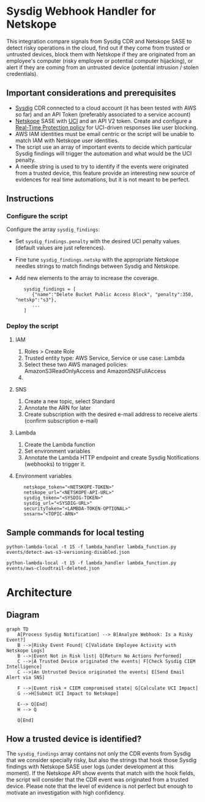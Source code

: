 # Sysdig Webhook Handler for Netskope

This integration compare signals from Sysdig CDR and Netskope SASE to detect risky operations in the cloud, find out if they come from trusted or untrusted devices, block them with Netskope if they are originated from an employee's computer (risky employee or potential computer hijacking), or alert if they are coming from an untrusted device (potential intrusion / stolen credentials).

## Important considerations and prerequisites

- [Sysdig](https://sysdig.com) CDR connected to a cloud account (it has been tested with AWS so far) and an API Token (preferably associated to a service account)
- [Netskope](https://www.netskope.com/products/secure-access-service-edge) SASE with [UCI](https://docs.netskope.com/en/behavior-analytics-user-confidence-index/) and an API V2 token. Create and configure a [Real-Time Protection policy](https://docs.netskope.com/en/inline-policies/) for UCI-driven responses like user blocking.
- AWS IAM identities must be email centric or the script will be unable to match IAM with Netskope user identities.
- The script use an array of important events to decide which particular Sysdig findings will trigger the automation and what would be the UCI penalty.
- A needle string is used to try to identify if the events were originated from a trusted device, this feature provide an interesting new source of evidences for real time automations, but it is not meant to be perfect.

## Instructions

### Configure the script
Configure the array `sysdig_findings`:
- Set `sysdig_findings.penalty` with the desired UCI penalty values (default values are just references).
- Fine tune `sysdig_findings.netskp` with the appropriate Netskope needles strings to match findings between Sysdig and Netskope.
- Add new elements to the array to increase the coverage.  

   ```
      sysdig_findings = [
         {"name":"Delete Bucket Public Access Block", "penalty":350, "netskp":"s3"},
         ...
      ]
   ```

### Deploy the script 
1. IAM
   1. Roles > Create Role
   2. Trusted entity type: AWS Service, Service or use case: Lambda
   3. Select these two AWS managed policies: AmazonS3ReadOnlyAccess and AmazonSNSFullAccess
   4. 
2. SNS
   1. Create a new topic, select Standard
   2. Annotate the ARN for later
   3. Create subscription with the desired e-mail address to receive alerts (confirm subscription e-mail)
3. Lambda
   1. Create the Lambda function
   2. Set environment variables
   3. Annotate the Lambda HTTP endpoint and create Sysdig Notifications (webhooks) to trigger it.
4. Environment variables   

      ```
         netskope_token="<NETSKOPE-TOKEN>"
         netskope_url="<NETSKOPE-API-URL>"
         sysdig_token="<SYSDIG-TOKEN>"
         sysdig_url="<SYSDIG-URL>"
         securityToken="<LAMBDA-TOKEN-OPTIONAL>"
         snsarn="<TOPIC-ARN>"
      ```

## Sample commands for local testing

`python-lambda-local -t 15 -f lambda_handler lambda_function.py events/detect-aws-s3-versioning-disabled.json`

`python-lambda-local -t 15 -f lambda_handler lambda_function.py events/aws-cloudtrail-deleted.json`

# Architecture

## Diagram

```mermaid
graph TD
    A[Process Sysdig Notification] --> B[Analyze Webhook: Is a Risky Event?]
    B -->|Risky Event Found| C[Validate Employee Activity with Netskope Logs]
    B -->|Event Not in Risk list| Q[Return No Actions Performed]
    C -->|A Trusted Device originated the events| F[Check Sysdig CIEM Intelligence]
    C -->|An Untrusted Device originated the events| E[Send Email Alert via SNS]

    F -->|Event risk + CIEM compromised state| G[Calculate UCI Impact]
    G -->H[Submit UCI Impact to Netskope]

    E--> Q[End]
    H --> Q

    Q[End]
```

## How a trusted device is identified?

The `sysdig_findings` array contains not only the CDR events from Sysdig that we consider specially risky, but also the strings that hook those Sysdig findings with Netskope SASE user logs (under development at this moment).
If the Netskope API show events that match with the hook fields, the script will consider that the CDR event was originated from a trusted device. Please note that the level of evidence is not perfect but enough to motivate an investigation with high confidency.
